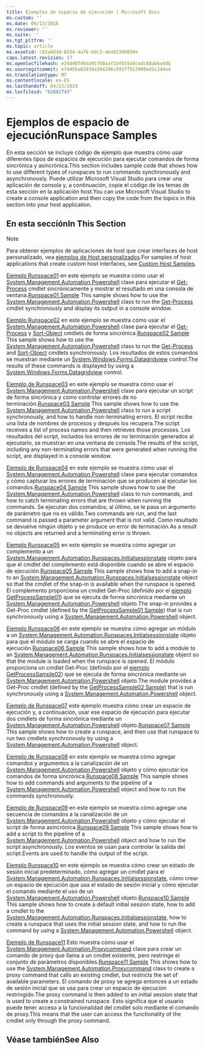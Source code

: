 ```yaml
---
title: Ejemplos de espacio de ejecución | Microsoft Docs
ms.custom: ''
ms.date: 09/13/2016
ms.reviewer: ''
ms.suite: ''
ms.tgt_pltfrm: ''
ms.topic: article
ms.assetid: c92a6d3d-8d34-4a76-bdc3-dea923d9858e
caps.latest.revision: 17
ms.openlocfilehash: e24d40746da91f60aaf2af655ddcadc88ab6a4db
ms.sourcegitcommit: e7445ba8203da304286c591ff513900ad1c244a4
ms.translationtype: MT
ms.contentlocale: es-ES
ms.lasthandoff: 04/23/2019
ms.locfileid: "62082743"
---
```

# <a name="runspace-samples"></a><span data-ttu-id="cede2-102">Ejemplos de espacio de ejecución</span><span class="sxs-lookup"><span data-stu-id="cede2-102">Runspace Samples</span></span>

<span data-ttu-id="cede2-103">En esta sección se incluye código de ejemplo que muestra cómo usar diferentes tipos de espacios de ejecución para ejecutar comandos de forma sincrónica y asincrónica.</span><span class="sxs-lookup"><span data-stu-id="cede2-103">This section includes sample code that shows how to use different types of runspaces to run commands synchronously and asynchronously.</span></span> <span data-ttu-id="cede2-104">Puede utilizar Microsoft Visual Studio para crear una aplicación de consola y, a continuación, copie el código de los temas de esta sección en la aplicación host.</span><span class="sxs-lookup"><span data-stu-id="cede2-104">You can use Microsoft Visual Studio to create a console application and then copy the code from the topics in this section into your host application.</span></span>

## <a name="in-this-section"></a><span data-ttu-id="cede2-105">En esta sección</span><span class="sxs-lookup"><span data-stu-id="cede2-105">In This Section</span></span>

> [!NOTE]
> <span data-ttu-id="cede2-106">Para obtener ejemplos de aplicaciones de host que crear interfaces de host personalizado, vea [ejemplos de Host personalizados](./custom-host-samples.md).</span><span class="sxs-lookup"><span data-stu-id="cede2-106">For samples of host applications that create custom host interfaces, see [Custom Host Samples](./custom-host-samples.md).</span></span>

 <span data-ttu-id="cede2-107">[Ejemplo Runspace01](./runspace01-sample.md) en este ejemplo se muestra cómo usar el [System.Management.Automation.Powershell](/dotnet/api/system.management.automation.powershell) clase para ejecutar el [Get-Process](/powershell/module/Microsoft.PowerShell.Management/Get-Process) cmdlet sincrónicamente y mostrar el resultado en una consola de ventana.</span><span class="sxs-lookup"><span data-stu-id="cede2-107">[Runspace01 Sample](./runspace01-sample.md) This sample shows how to use the [System.Management.Automation.Powershell](/dotnet/api/system.management.automation.powershell) class to run the [Get-Process](/powershell/module/Microsoft.PowerShell.Management/Get-Process) cmdlet synchronously and display its output in a console window.</span></span>

 <span data-ttu-id="cede2-108">[Ejemplo Runspace02](./runspace02-sample.md) en este ejemplo se muestra cómo usar el [System.Management.Automation.Powershell](/dotnet/api/system.management.automation.powershell) clase para ejecutar el [Get-Process](/powershell/module/Microsoft.PowerShell.Management/Get-Process) y [Sort-Object](/powershell/module/Microsoft.PowerShell.Utility/Sort-Object) cmdlets de forma sincrónica.</span><span class="sxs-lookup"><span data-stu-id="cede2-108">[Runspace02 Sample](./runspace02-sample.md) This sample shows how to use the [System.Management.Automation.Powershell](/dotnet/api/system.management.automation.powershell) class to run the [Get-Process](/powershell/module/Microsoft.PowerShell.Management/Get-Process) and [Sort-Object](/powershell/module/Microsoft.PowerShell.Utility/Sort-Object) cmdlets synchronously.</span></span> <span data-ttu-id="cede2-109">Los resultados de estos comandos se muestran mediante un [System.Windows.Forms.Datagridview](/dotnet/api/System.Windows.Forms.DataGridView) control.</span><span class="sxs-lookup"><span data-stu-id="cede2-109">The results of these commands is displayed by using a [System.Windows.Forms.Datagridview](/dotnet/api/System.Windows.Forms.DataGridView) control.</span></span>

 <span data-ttu-id="cede2-110">[Ejemplo de Runspace03](./runspace03-sample.md) en este ejemplo se muestra cómo usar el [System.Management.Automation.Powershell](/dotnet/api/system.management.automation.powershell) clase para ejecutar un script de forma sincrónica y cómo controlar errores de no terminación.</span><span class="sxs-lookup"><span data-stu-id="cede2-110">[Runspace03 Sample](./runspace03-sample.md) This sample shows how to use the [System.Management.Automation.Powershell](/dotnet/api/system.management.automation.powershell) class to run a script synchronously, and how to handle non-terminating errors.</span></span> <span data-ttu-id="cede2-111">El script recibe una lista de nombres de procesos y después los recupera.</span><span class="sxs-lookup"><span data-stu-id="cede2-111">The script receives a list of process names and then retrieves those processes.</span></span> <span data-ttu-id="cede2-112">Los resultados del script, incluidos los errores de no terminación generados al ejecutarlo, se muestran en una ventana de consola.</span><span class="sxs-lookup"><span data-stu-id="cede2-112">The results of the script, including any non-terminating errors that were generated when running the script, are displayed in a console window.</span></span>

 <span data-ttu-id="cede2-113">[Ejemplo de Runspace04](./runspace04-sample.md) en este ejemplo se muestra cómo usar el [System.Management.Automation.Powershell](/dotnet/api/system.management.automation.powershell) clase para ejecutar comandos y cómo capturar los errores de terminación que se producen al ejecutar los comandos.</span><span class="sxs-lookup"><span data-stu-id="cede2-113">[Runspace04 Sample](./runspace04-sample.md) This sample shows how to use the [System.Management.Automation.Powershell](/dotnet/api/system.management.automation.powershell) class to run commands, and how to catch terminating errors that are thrown when running the commands.</span></span> <span data-ttu-id="cede2-114">Se ejecutan dos comandos; al último, se le pasa un argumento de parámetro que no es válido.</span><span class="sxs-lookup"><span data-stu-id="cede2-114">Two commands are run, and the last command is passed a parameter argument that is not valid.</span></span> <span data-ttu-id="cede2-115">Como resultado se devuelve ningún objeto y se produce un error de terminación.</span><span class="sxs-lookup"><span data-stu-id="cede2-115">As a result no objects are returned and a terminating error is thrown.</span></span>

 <span data-ttu-id="cede2-116">[Ejemplo Runspace05](./runspace05-sample.md) en este ejemplo se muestra cómo agregar un complemento a un [System.Management.Automation.Runspaces.Initialsessionstate](/dotnet/api/System.Management.Automation.Runspaces.InitialSessionState) objeto para que el cmdlet del complemento está disponible cuando se abre el espacio de ejecución.</span><span class="sxs-lookup"><span data-stu-id="cede2-116">[Runspace05 Sample](./runspace05-sample.md) This sample shows how to add a snap-in to an [System.Management.Automation.Runspaces.Initialsessionstate](/dotnet/api/System.Management.Automation.Runspaces.InitialSessionState) object so that the cmdlet of the snap-in is available when the runspace is opened.</span></span> <span data-ttu-id="cede2-117">El complemento proporciona un cmdlet Get-Proc (definido por el [ejemplo GetProcessSample01](../cmdlet/getprocesssample01-sample.md)) que se ejecuta de forma sincrónica mediante un [System.Management.Automation.Powershell](/dotnet/api/system.management.automation.powershell) objeto.</span><span class="sxs-lookup"><span data-stu-id="cede2-117">The snap-in provides a Get-Proc cmdlet (defined by the [GetProcessSample01 Sample](../cmdlet/getprocesssample01-sample.md)) that is run synchronously using a [System.Management.Automation.Powershell](/dotnet/api/system.management.automation.powershell) object.</span></span>

 <span data-ttu-id="cede2-118">[Ejemplo Runspace06](./runspace06-sample.md) en este ejemplo se muestra cómo agregar un módulo a un [System.Management.Automation.Runspaces.Initialsessionstate](/dotnet/api/System.Management.Automation.Runspaces.InitialSessionState) objeto para que el módulo se carga cuando se abre el espacio de ejecución.</span><span class="sxs-lookup"><span data-stu-id="cede2-118">[Runspace06 Sample](./runspace06-sample.md) This sample shows how to add a module to an [System.Management.Automation.Runspaces.Initialsessionstate](/dotnet/api/System.Management.Automation.Runspaces.InitialSessionState) object so that the module is loaded when the runspace is opened.</span></span> <span data-ttu-id="cede2-119">El módulo proporciona un cmdlet Get-Proc (definido por el [ejemplo GetProcessSample02](../cmdlet/getprocesssample02-sample.md)) que se ejecuta de forma sincrónica mediante un [System.Management.Automation.Powershell](/dotnet/api/system.management.automation.powershell) objeto.</span><span class="sxs-lookup"><span data-stu-id="cede2-119">The module provides a Get-Proc cmdlet (defined by the [GetProcessSample02 Sample](../cmdlet/getprocesssample02-sample.md)) that is run synchronously using a [System.Management.Automation.Powershell](/dotnet/api/system.management.automation.powershell) object.</span></span>

 <span data-ttu-id="cede2-120">[Ejemplo de Runspace07](./runspace07-sample.md) este ejemplo muestra cómo crear un espacio de ejecución y, a continuación, usar ese espacio de ejecución para ejecutar dos cmdlets de forma sincrónica mediante un [System.Management.Automation.Powershell](/dotnet/api/system.management.automation.powershell) objeto.</span><span class="sxs-lookup"><span data-stu-id="cede2-120">[Runspace07 Sample](./runspace07-sample.md) This sample shows how to create a runspace, and then use that runspace to run two cmdlets synchronously by using a [System.Management.Automation.Powershell](/dotnet/api/system.management.automation.powershell) object.</span></span>

 <span data-ttu-id="cede2-121">[Ejemplo de Runspace08](./runspace08-sample.md) en este ejemplo se muestra cómo agregar comandos y argumentos a la canalización de un [System.Management.Automation.Powershell](/dotnet/api/system.management.automation.powershell) objeto y cómo ejecutar los comandos de forma sincrónica.</span><span class="sxs-lookup"><span data-stu-id="cede2-121">[Runspace08 Sample](./runspace08-sample.md) This sample shows how to add commands and arguments to the pipeline of a [System.Management.Automation.Powershell](/dotnet/api/system.management.automation.powershell) object and how to run the commands synchronously.</span></span>

 <span data-ttu-id="cede2-122">[Ejemplo de Runspace09](./runspace09-sample.md) en este ejemplo se muestra cómo agregar una secuencia de comandos a la canalización de un [System.Management.Automation.Powershell](/dotnet/api/system.management.automation.powershell) objeto y cómo ejecutar el script de forma asincrónica.</span><span class="sxs-lookup"><span data-stu-id="cede2-122">[Runspace09 Sample](./runspace09-sample.md) This sample shows how to add a script to the pipeline of a [System.Management.Automation.Powershell](/dotnet/api/system.management.automation.powershell) object and how to run the script asynchronously.</span></span> <span data-ttu-id="cede2-123">Los eventos se usan para controlar la salida del script.</span><span class="sxs-lookup"><span data-stu-id="cede2-123">Events are used to handle the output of the script.</span></span>

 <span data-ttu-id="cede2-124">[Ejemplo Runspace10](./runspace10-sample.md) en este ejemplo se muestra cómo crear un estado de sesión inicial predeterminado, cómo agregar un cmdlet para el [System.Management.Automation.Runspaces.Initialsessionstate](/dotnet/api/System.Management.Automation.Runspaces.InitialSessionState), cómo crear un espacio de ejecución que usa el estado de sesión inicial y cómo ejecutar el comando mediante el uso de un [System.Management.Automation.Powershell](/dotnet/api/system.management.automation.powershell) objeto.</span><span class="sxs-lookup"><span data-stu-id="cede2-124">[Runspace10 Sample](./runspace10-sample.md) This sample shows how to create a default initial session state, how to add a cmdlet to the [System.Management.Automation.Runspaces.Initialsessionstate](/dotnet/api/System.Management.Automation.Runspaces.InitialSessionState), how to create a runspace that uses the initial session state, and how to run the command by using a [System.Management.Automation.Powershell](/dotnet/api/system.management.automation.powershell) object.</span></span>

 <span data-ttu-id="cede2-125">[Ejemplo de Runspace11](./runspace11-sample.md) Esto muestra cómo usar el [System.Management.Automation.Proxycommand](/dotnet/api/System.Management.Automation.ProxyCommand) clase para crear un comando de proxy que llama a un cmdlet existente, pero restringe el conjunto de parámetros disponibles.</span><span class="sxs-lookup"><span data-stu-id="cede2-125">[Runspace11 Sample](./runspace11-sample.md) This shows how to use the [System.Management.Automation.Proxycommand](/dotnet/api/System.Management.Automation.ProxyCommand) class to create a proxy command that calls an existing cmdlet, but restricts the set of available parameters.</span></span> <span data-ttu-id="cede2-126">El comando de proxy se agrega entonces a un estado de sesión inicial que se usa para crear un espacio de ejecución restringido.</span><span class="sxs-lookup"><span data-stu-id="cede2-126">The proxy command is then added to an initial session state that is used to create a constrained runspace.</span></span> <span data-ttu-id="cede2-127">Esto significa que el usuario puede tener acceso a la funcionalidad del cmdlet solo mediante el comando de proxy.</span><span class="sxs-lookup"><span data-stu-id="cede2-127">This means that the user can access the functionality of the cmdlet only through the proxy command.</span></span>

## <a name="see-also"></a><span data-ttu-id="cede2-128">Véase también</span><span class="sxs-lookup"><span data-stu-id="cede2-128">See Also</span></span>
